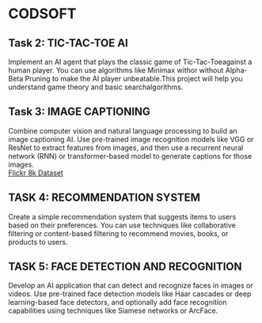 # CODSOFT

## Task 2: TIC-TAC-TOE AI
Implement an AI agent that plays the classic game of Tic-Tac-Toeagainst a human player. You can use algorithms like Minimax withor without Alpha-Beta Pruning to make the AI player unbeatable.This project will help you understand game theory and basic searchalgorithms.

## Task 3: IMAGE CAPTIONING
Combine computer vision and natural language processing to build an image captioning AI. Use pre-trained image recognition models like VGG or ResNet to extract features from images, and then use a recurrent neural network (RNN) or transformer-based model to generate captions for those images.<br>
[Flickr 8k Dataset](https://www.kaggle.com/adityajn105/flickr8k)

## TASK 4: RECOMMENDATION SYSTEM
Create a simple recommendation system that suggests items to users based on their preferences. You can use techniques like collaborative filtering or content-based filtering to recommend movies, books, or products to users.

## TASK 5: FACE DETECTION AND RECOGNITION
Develop an AI application that can detect and recognize faces in images or videos. Use pre-trained face detection models like Haar cascades or deep learning-based face detectors, and optionally add face recognition capabilities using techniques like Siamese networks or ArcFace.
